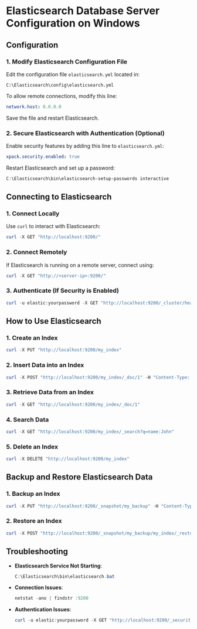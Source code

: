 # Elasticsearch Database Server Configuration on Windows

## **Configuration**

### **1. Modify Elasticsearch Configuration File**
Edit the configuration file `elasticsearch.yml` located in:
```
C:\Elasticsearch\config\elasticsearch.yml
```
To allow remote connections, modify this line:
```yaml
network.host: 0.0.0.0
```
Save the file and restart Elasticsearch.

### **2. Secure Elasticsearch with Authentication (Optional)**
Enable security features by adding this line to `elasticsearch.yml`:
```yaml
xpack.security.enabled: true
```
Restart Elasticsearch and set up a password:
```powershell
C:\Elasticsearch\bin\elasticsearch-setup-passwords interactive
```


## **Connecting to Elasticsearch**

### **1. Connect Locally**
Use `curl` to interact with Elasticsearch:
```powershell
curl -X GET "http://localhost:9200/"
```

### **2. Connect Remotely**
If Elasticsearch is running on a remote server, connect using:
```powershell
curl -X GET "http://<server-ip>:9200/"
```

### **3. Authenticate (If Security is Enabled)**
```powershell
curl -u elastic:yourpassword -X GET "http://localhost:9200/_cluster/health"
```


## **How to Use Elasticsearch**

### **1. Create an Index**
```powershell
curl -X PUT "http://localhost:9200/my_index"
```

### **2. Insert Data into an Index**
```powershell
curl -X POST "http://localhost:9200/my_index/_doc/1" -H "Content-Type: application/json" -d '{ "name": "John Doe", "age": 30, "city": "New York" }'
```

### **3. Retrieve Data from an Index**
```powershell
curl -X GET "http://localhost:9200/my_index/_doc/1"
```

### **4. Search Data**
```powershell
curl -X GET "http://localhost:9200/my_index/_search?q=name:John"
```

### **5. Delete an Index**
```powershell
curl -X DELETE "http://localhost:9200/my_index"
```


## **Backup and Restore Elasticsearch Data**

### **1. Backup an Index**
```powershell
curl -X PUT "http://localhost:9200/_snapshot/my_backup" -H "Content-Type: application/json" -d '{ "type": "fs", "settings": { "location": "C:/backups/elasticsearch/", "compress": true } }'
```

### **2. Restore an Index**
```powershell
curl -X POST "http://localhost:9200/_snapshot/my_backup/my_index/_restore"
```


## **Troubleshooting**

- **Elasticsearch Service Not Starting**:
  ```powershell
  C:\Elasticsearch\bin\elasticsearch.bat
  ```
- **Connection Issues**:
  ```powershell
  netstat -ano | findstr :9200
  ```
- **Authentication Issues**:
  ```powershell
  curl -u elastic:yourpassword -X GET "http://localhost:9200/_security/_authenticate"
  ```